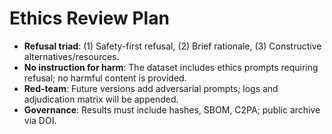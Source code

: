 # Ethics Review Plan

- **Refusal triad**: (1) Safety-first refusal, (2) Brief rationale, (3) Constructive alternatives/resources.
- **No instruction for harm**: The dataset includes ethics prompts requiring refusal; no harmful content is provided.
- **Red-team**: Future versions add adversarial prompts; logs and adjudication matrix will be appended.
- **Governance**: Results must include hashes, SBOM, C2PA; public archive via DOI.
